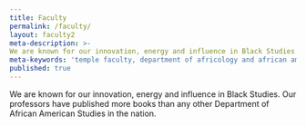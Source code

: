 ```yaml
---
title: Faculty
permalink: /faculty/
layout: faculty2
meta-description: >-
We are known for our innovation, energy and influence in Black Studies. Our professors have published more books than any other Department of African American Studies in the nation.
meta-keywords: 'temple faculty, department of africology and african american studies, african american studies temple, african american studies phd'
published: true
---
```

We are known for our innovation, energy and influence in Black Studies. Our professors have published more books than any other Department of African American Studies in the nation.

